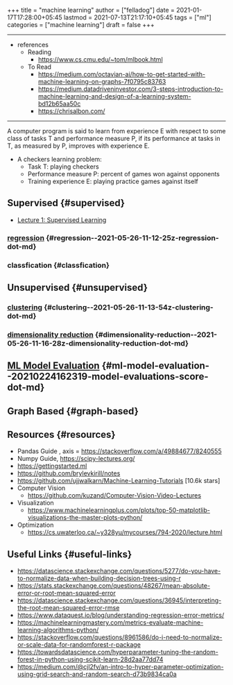 +++
title = "machine learning"
author = ["felladog"]
date = 2021-01-17T17:28:00+05:45
lastmod = 2021-07-13T21:17:10+05:45
tags = ["ml"]
categories = ["machine learning"]
draft = false
+++

---

-   references
    -   Reading
        -   <https://www.cs.cmu.edu/~tom/mlbook.html>
    -   To Read
        -   <https://medium.com/octavian-ai/how-to-get-started-with-machine-learning-on-graphs-7f0795c83763>
        -   <https://medium.datadriveninvestor.com/3-steps-introduction-to-machine-learning-and-design-of-a-learning-system-bd12b65aa50c>
        -   <https://chrisalbon.com/>

---

A computer program is said to learn from experience E with respect to some class of tasks T and performance measure P, if its performance at tasks in T, as measured by P, improves with experience E.

-   A checkers learning problem:
    -   Task T: playing checkers
    -   Performance measure P: percent of games won against opponents
    -   Training experience E: playing practice games against itself


## Supervised {#supervised}

-   [Lecture 1: Supervised Learning](http://www.cs.cornell.edu/courses/cs4780/2018fa/lectures/lecturenote01%5FMLsetup.html)


### [regression](2021-05-26--11-12-25Z--regression.md) {#regression--2021-05-26-11-12-25z-regression-dot-md}


### classfication {#classfication}


## Unsupervised {#unsupervised}


### [clustering](2021-05-26--11-13-54Z--clustering.md) {#clustering--2021-05-26-11-13-54z-clustering-dot-md}


### [dimensionality reduction](2021-05-26--11-16-28Z--dimensionality_reduction.md) {#dimensionality-reduction--2021-05-26-11-16-28z-dimensionality-reduction-dot-md}


## [ML Model Evaluation](20210224162319-model_evaluations_score.md) {#ml-model-evaluation--20210224162319-model-evaluations-score-dot-md}


## Graph Based {#graph-based}


## Resources {#resources}

-   Pandas Guide , axis = <https://stackoverflow.com/a/49884677/8240555>
-   Numpy Guide, <https://scipy-lectures.org/>
-   <https://gettingstarted.ml>
-   <https://github.com/brylevkirill/notes>
-   <https://github.com/ujjwalkarn/Machine-Learning-Tutorials>  [10.6k stars]
-   Computer Vision
    -   <https://github.com/kuzand/Computer-Vision-Video-Lectures>
-   Visualization
    -   <https://www.machinelearningplus.com/plots/top-50-matplotlib-visualizations-the-master-plots-python/>
-   Optimization
    -   <https://cs.uwaterloo.ca/~y328yu/mycourses/794-2020/lecture.html>


## Useful Links {#useful-links}

-   <https://datascience.stackexchange.com/questions/5277/do-you-have-to-normalize-data-when-building-decision-trees-using-r>
-   <https://stats.stackexchange.com/questions/48267/mean-absolute-error-or-root-mean-squared-error>
-   <https://datascience.stackexchange.com/questions/36945/interpreting-the-root-mean-squared-error-rmse>
-   <https://www.dataquest.io/blog/understanding-regression-error-metrics/>
-   <https://machinelearningmastery.com/metrics-evaluate-machine-learning-algorithms-python/>
-   <https://stackoverflow.com/questions/8961586/do-i-need-to-normalize-or-scale-data-for-randomforest-r-package>
-   <https://towardsdatascience.com/hyperparameter-tuning-the-random-forest-in-python-using-scikit-learn-28d2aa77dd74>
-   <https://medium.com/@cjl2fv/an-intro-to-hyper-parameter-optimization-using-grid-search-and-random-search-d73b9834ca0a>